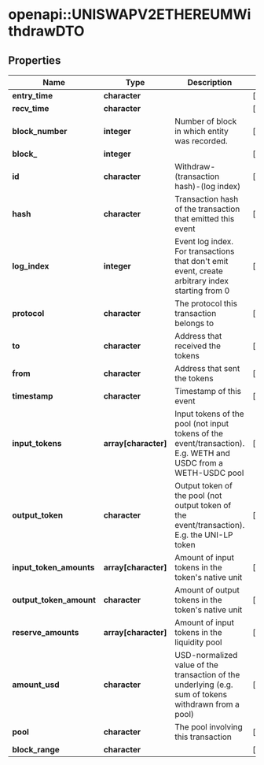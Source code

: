 # openapi::UNISWAPV2ETHEREUMWithdrawDTO



## Properties
Name | Type | Description | Notes
------------ | ------------- | ------------- | -------------
**entry_time** | **character** |  | [optional] 
**recv_time** | **character** |  | [optional] 
**block_number** | **integer** | Number of block in which entity was recorded. | [optional] 
**block_** | **integer** |  | [optional] 
**id** | **character** | Withdraw-(transaction hash)-(log index) | [optional] 
**hash** | **character** | Transaction hash of the transaction that emitted this event | [optional] 
**log_index** | **integer** | Event log index. For transactions that don&#39;t emit event, create arbitrary index starting from 0 | [optional] 
**protocol** | **character** | The protocol this transaction belongs to | [optional] 
**to** | **character** | Address that received the tokens | [optional] 
**from** | **character** | Address that sent the tokens | [optional] 
**timestamp** | **character** | Timestamp of this event | [optional] 
**input_tokens** | **array[character]** | Input tokens of the pool (not input tokens of the event/transaction). E.g. WETH and USDC from a WETH-USDC pool | [optional] 
**output_token** | **character** | Output token of the pool (not output token of the event/transaction). E.g. the UNI-LP token | [optional] 
**input_token_amounts** | **array[character]** | Amount of input tokens in the token&#39;s native unit | [optional] 
**output_token_amount** | **character** | Amount of output tokens in the token&#39;s native unit | [optional] 
**reserve_amounts** | **array[character]** | Amount of input tokens in the liquidity pool | [optional] 
**amount_usd** | **character** | USD-normalized value of the transaction of the underlying (e.g. sum of tokens withdrawn from a pool) | [optional] 
**pool** | **character** | The pool involving this transaction | [optional] 
**block_range** | **character** |  | [optional] 


